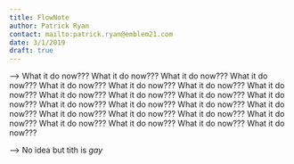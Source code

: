 ```yaml
---
title: FlowNote
author: Patrick Ryan
contact: mailto:patrick.ryan@emblem21.com
date: 3/1/2019
draft: true
---
```

--> What it do now??? What it do now??? What it do now??? What it do now??? What it do now??? What it do now??? What it do now??? What it do now??? What it do now??? What it do now??? What it do now??? What it do now??? What it do now??? What it do now??? What it do now??? What it do now??? What it do now??? What it do now??? What it do now??? What it do now??? What it do now??? What it do now??? What it do now??? What it do now??? 

--> No idea but tith is *gay*